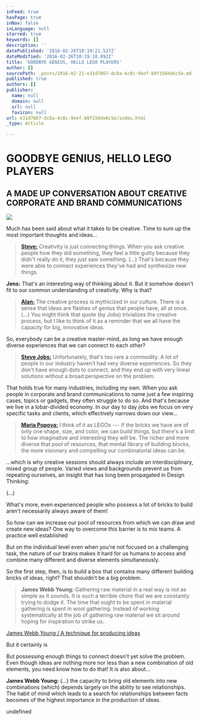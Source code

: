 ```yaml
---
inFeed: true
hasPage: true
inNav: false
inLanguage: null
starred: true
keywords: []
description: ''
datePublished: '2016-02-26T10:19:21.527Z'
dateModified: '2016-02-26T10:19:18.892Z'
title: 'GOODBYE GENIUS, HELLO LEGO PLAYERS'
author: []
sourcePath: _posts/2016-02-21-e31d7867-dc8a-4c8c-9eef-b0f156de6c5e.md
published: true
authors: []
publisher:
  name: null
  domain: null
  url: null
  favicon: null
url: e31d7867-dc8a-4c8c-9eef-b0f156de6c5e/index.html
_type: Article

---
```

# GOODBYE GENIUS, HELLO LEGO PLAYERS

## A MADE UP CONVERSATION ABOUT CREATIVE CORPORATE AND BRAND COMMUNICATIONS
![](https://the-grid-user-content.s3-us-west-2.amazonaws.com/3189a5a1-e0b0-4c2d-956c-6d693f741857.jpg)

Much has been said about what it takes to be creative. Time to sum up the most important thoughts and ideas...

> **[Steve:][0]** Creativity is just connecting things. When you ask creative people how they did something, they feel a little guilty because they didn't really do it, they just saw something. (...) That's because they were able to connect experiences they've had and synthesize new things.

**Jens:** That's an interesting way of thinking about it. But it somehow doesn't fit to our common understanding of creativity. Why is that?

> **[Alan:][1]** The creative process is mythicized in our culture. There is a sense that ideas are flashes of genius that people have, all at once. (...) You might think that quote (by Jobs) trivializes the creative process, but I like to think of it as a reminder that we all have the capacity for big, innovative ideas.

So, everybody can be a creative master-mind, as long we have enough diverse experiences that we can connect to each other?  
> 
> **[Steve Jobs:][0]** Unfortunately, that's too rare a commodity. A lot of people in our industry haven't had very diverse experiences. So they don't have enough dots to connect, and they end up with very linear solutions without a broad perspective on the problem.

That holds true for many industries, including my own. When you ask people in corporate and brand communications to name just a few inspiring cases, topics or gadgets, they often struggle to do so. And that's because we live in a lobar-divided economy. In our day to day jobs we focus on very specific tasks and clients, which effectively narrows down our view...

> [**Maria Popova:**][2] I think of it as LEGOs --- if the bricks we have are of only one shape, size, and color, we can build things, but there's a limit to how imaginative and interesting they will be. The richer and more diverse that pool of resources, that mental library of building blocks, the more visionary and compelling our combinatorial ideas can be.

...which is why creative sessions should always include an interdisciplinary, mixed group of people. Varied views and backgrounds prevent us from repeating ourselves, an insight that has long been propagated in Design Thinking:

(...)   

What's more, even experienced people who possess a lot of bricks to build aren't necessarily always aware of them! 

So how can we increase our pool of resources from which we can draw and create new ideas? One way to overcome this barrier is to mix teams. A practice well established 

But on the individual level even when you're not focused on a challenging task, the nature of our brains makes it hard for us humans to access and combine many different and diverse elements simultaneously. 

So the first step, then, is to build a box that contains many different building bricks of ideas, right? That shouldn't be a big problem.

> **James Webb Young:** Gathering raw material in a real way is not as simple as it sounds. It is such a terrible chore that we are constantly trying to dodge it. The time that ought to be spent in material gathering is spent in wool gathering. Instead of working systematically at the job of gathering raw material we sit around hoping for inspiration to strike us.

[James Webb Young / A technique for producing ideas][3]

But it certainly is 

But possessing enough things to connect doesn't yet solve the problem. Even though ideas are nothing more nor less than a new combination of old elements, you need know how to do that! It is also about...

**James Webb Young:** (...) the capacity to bring old elements into new combinations (which) depends largely on the ability to see relationships. The habit of mind which leads to a search for relationships between facts becomes of the highest importance in the production of ideas.

undefined

[0]: http://www.wired.com/1996/02/jobs-2/
[1]: https://medium.com/self-starter/generating-ideas-at-apple-71e575a1e2e3#.cgja8uzgp
[2]: https://www.brainpickings.org/about/
[3]: http://www.amazon.de/exec/obidos/ASIN/1434102750/braipick00-21